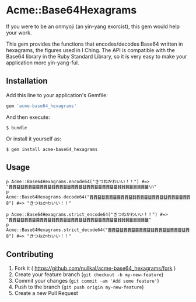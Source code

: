 # Acme::Base64Hexagrams

If you were to be an onmyoji (an yin-yang exorcist), this gem would help your work.

This gem provides the functions that encodes/decodes Base64 written in hexagrams, the figures used in I Ching.
The API is compatible with the Base64 library in the Ruby Standard Library, so it is very easy to make your application more yin-yang-ful.

## Installation

Add this line to your application's Gemfile:

```ruby
gem 'acme-base64_hexagrams'
```

And then execute:

    $ bundle

Or install it yourself as:

    $ gem install acme-base64_hexagrams

## Usage

    p Acme::Base64Hexagrams.encode64("きつねかわいい！！") #=> "䷋䷋䷙䷻䷋䷋䷙䷸䷋䷋䷙䷜䷋䷋䷙䷵䷋䷋䷥䷒䷋䷋䷙䷈䷋䷋䷙䷈䷏䷏䷷䷪䷏䷏䷷䷪\n"
    p Acme::Base64Hexagrams.decode64("䷋䷋䷙䷻䷋䷋䷙䷸䷋䷋䷙䷜䷋䷋䷙䷵䷋䷋䷥䷒䷋䷋䷙䷈䷋䷋䷙䷈䷏䷏䷷䷪䷏䷏䷷䷪\n").force_encoding("utf-8") #=> "きつねかわいい！！"
    
    p Acme::Base64Hexagrams.strict_encode64("きつねかわいい！！") #=> "䷋䷋䷙䷻䷋䷋䷙䷸䷋䷋䷙䷜䷋䷋䷙䷵䷋䷋䷥䷒䷋䷋䷙䷈䷋䷋䷙䷈䷏䷏䷷䷪䷏䷏䷷䷪"
    p Acme::Base64Hexagrams.strict_decode64("䷋䷋䷙䷻䷋䷋䷙䷸䷋䷋䷙䷜䷋䷋䷙䷵䷋䷋䷥䷒䷋䷋䷙䷈䷋䷋䷙䷈䷏䷏䷷䷪䷏䷏䷷䷪").force_encoding("utf-8") #=> "きつねかわいい！！"

## Contributing

1. Fork it ( https://github.com/nullkal/acme-base64_hexagrams/fork )
2. Create your feature branch (`git checkout -b my-new-feature`)
3. Commit your changes (`git commit -am 'Add some feature'`)
4. Push to the branch (`git push origin my-new-feature`)
5. Create a new Pull Request
